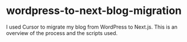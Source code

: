 # wordpress-to-next-blog-migration
I used Cursor to migrate my blog from WordPress to Next.js. This is an overview of the process and the scripts used. 
